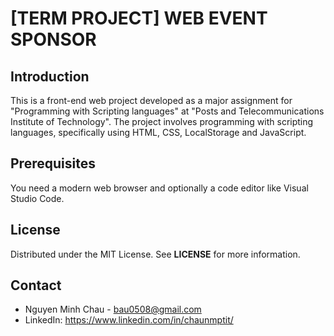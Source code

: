 # [TERM PROJECT] WEB EVENT SPONSOR
## Introduction
This is a front-end web project developed as a major assignment for "Programming with Scripting languages" at "Posts and Telecommunications Institute of Technology". The project involves programming with scripting languages, specifically using HTML, CSS, LocalStorage and JavaScript.
## Prerequisites
You need a modern web browser and optionally a code editor like Visual Studio Code.
## License
Distributed under the MIT License. See **LICENSE** for more information.
## Contact
- Nguyen Minh Chau - bau0508@gmail.com
- LinkedIn: https://www.linkedin.com/in/chaunmptit/
